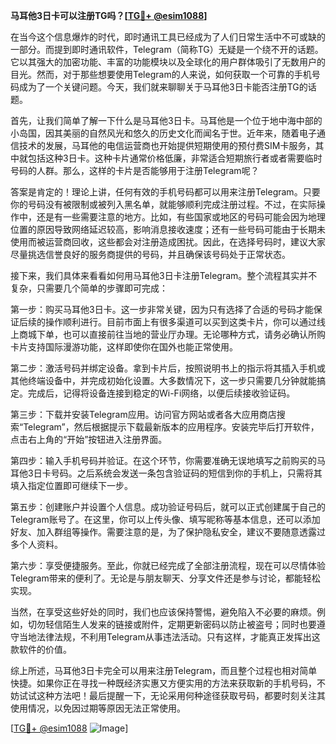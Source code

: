 **马耳他3日卡可以注册TG吗？[[TG💪+ @esim1088](https://t.me/s/esim1088)]**

在当今这个信息爆炸的时代，即时通讯工具已经成为了人们日常生活中不可或缺的一部分。而提到即时通讯软件，Telegram（简称TG）无疑是一个绕不开的话题。它以其强大的加密功能、丰富的功能模块以及全球化的用户群体吸引了无数用户的目光。然而，对于那些想要使用Telegram的人来说，如何获取一个可靠的手机号码成为了一个关键问题。今天，我们就来聊聊关于马耳他3日卡能否注册TG的话题。

首先，让我们简单了解一下什么是马耳他3日卡。马耳他是一个位于地中海中部的小岛国，因其美丽的自然风光和悠久的历史文化而闻名于世。近年来，随着电子通信技术的发展，马耳他的电信运营商也开始提供短期使用的预付费SIM卡服务，其中就包括这种3日卡。这种卡片通常价格低廉，非常适合短期旅行者或者需要临时号码的人群。那么，这样的卡片是否能够用于注册Telegram呢？

答案是肯定的！理论上讲，任何有效的手机号码都可以用来注册Telegram。只要你的号码没有被限制或被列入黑名单，就能够顺利完成注册过程。不过，在实际操作中，还是有一些需要注意的地方。比如，有些国家或地区的号码可能会因为地理位置的原因导致网络延迟较高，影响消息接收速度；还有一些号码可能由于长期未使用而被运营商回收，这些都会对注册造成困扰。因此，在选择号码时，建议大家尽量挑选信誉良好的服务商提供的号码，并且确保该号码处于正常状态。

接下来，我们具体来看看如何用马耳他3日卡注册Telegram。整个流程其实并不复杂，只需要几个简单的步骤即可完成：

第一步：购买马耳他3日卡。这一步非常关键，因为只有选择了合适的号码才能保证后续的操作顺利进行。目前市面上有很多渠道可以买到这类卡片，你可以通过线上商城下单，也可以直接前往当地的营业厅办理。无论哪种方式，请务必确认所购卡片支持国际漫游功能，这样即使你在国外也能正常使用。

第二步：激活号码并绑定设备。拿到卡片后，按照说明书上的指示将其插入手机或其他终端设备中，并完成初始化设置。大多数情况下，这一步只需要几分钟就能搞定。完成后，记得将设备连接到稳定的Wi-Fi网络，以便后续接收验证码。

第三步：下载并安装Telegram应用。访问官方网站或者各大应用商店搜索“Telegram”，然后根据提示下载最新版本的应用程序。安装完毕后打开软件，点击右上角的“开始”按钮进入注册界面。

第四步：输入手机号码并验证。在这个环节，你需要准确无误地填写之前购买的马耳他3日卡号码。之后系统会发送一条包含验证码的短信到你的手机上，只需将其填入指定位置即可继续下一步。

第五步：创建账户并设置个人信息。成功验证号码后，就可以正式创建属于自己的Telegram账号了。在这里，你可以上传头像、填写昵称等基本信息，还可以添加好友、加入群组等操作。需要注意的是，为了保护隐私安全，建议不要随意透露过多个人资料。

第六步：享受便捷服务。至此，你就已经完成了全部注册流程，现在可以尽情体验Telegram带来的便利了。无论是与朋友聊天、分享文件还是参与讨论，都能轻松实现。

当然，在享受这些好处的同时，我们也应该保持警惕，避免陷入不必要的麻烦。例如，切勿轻信陌生人发来的链接或附件，定期更新密码以防止被盗号；同时也要遵守当地法律法规，不利用Telegram从事违法活动。只有这样，才能真正发挥出这款软件的价值。

综上所述，马耳他3日卡完全可以用来注册Telegram，而且整个过程也相对简单快捷。如果你正在寻找一种既经济实惠又方便实用的方法来获取新的手机号码，不妨试试这种方法吧！最后提醒一下，无论采用何种途径获取号码，都要时刻关注其使用情况，以免因过期等原因无法正常使用。

[[TG💪+ @esim1088](https://t.me/s/esim1088) ![Image](https://i.postimg.cc/4NQfJmqS/Snipaste-2025-05-13-00-14-12.png)]